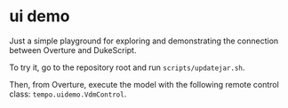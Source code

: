 ui demo
===

Just a simple playground for exploring and demonstrating the connection
between Overture and DukeScript.

To try it, go to the repository root and run `scripts/updatejar.sh`.

Then, from Overture, execute the model with the following remote control class: `tempo.uidemo.VdmControl`.

